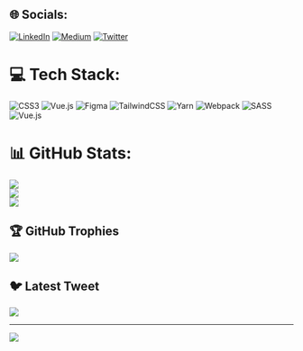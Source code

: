 
## 🌐 Socials:
[![LinkedIn](https://img.shields.io/badge/LinkedIn-%230077B5.svg?logo=linkedin&logoColor=white)](https://linkedin.com/in/jaybharadia) [![Medium](https://img.shields.io/badge/Medium-12100E?logo=medium&logoColor=white)](https://medium.com/@jaybharadiya) [![Twitter](https://img.shields.io/badge/Twitter-%231DA1F2.svg?logo=Twitter&logoColor=white)](https://twitter.com/jay_bharadia) 

# 💻 Tech Stack:
![CSS3](https://img.shields.io/badge/css3-%231572B6.svg?style=for-the-badge&logo=css3&logoColor=white) ![Vue.js](https://img.shields.io/badge/vuejs-%2335495e.svg?style=for-the-badge&logo=vuedotjs&logoColor=%234FC08D) 	![Figma](https://img.shields.io/badge/figma-%23F24E1E.svg?style=for-the-badge&logo=figma&logoColor=white) ![TailwindCSS](https://img.shields.io/badge/tailwindcss-%2338B2AC.svg?style=for-the-badge&logo=tailwind-css&logoColor=white) ![Yarn](https://img.shields.io/badge/yarn-%232C8EBB.svg?style=for-the-badge&logo=yarn&logoColor=white) ![Webpack](https://img.shields.io/badge/webpack-%238DD6F9.svg?style=for-the-badge&logo=webpack&logoColor=black) ![SASS](https://img.shields.io/badge/SASS-hotpink.svg?style=for-the-badge&logo=SASS&logoColor=white) ![Vue.js](https://img.shields.io/badge/vuejs-%2335495e.svg?style=for-the-badge&logo=vuedotjs&logoColor=%234FC08D)
# 📊 GitHub Stats:
![](https://github-readme-stats.vercel.app/api?username=jaybharadia&theme=dark&hide_border=false&include_all_commits=false&count_private=false)<br/>
![](https://github-readme-streak-stats.herokuapp.com/?user=jaybharadia&theme=dark&hide_border=false)<br/>
![](https://github-readme-stats.vercel.app/api/top-langs/?username=jaybharadia&theme=dark&hide_border=false&include_all_commits=false&count_private=false&layout=compact)

## 🏆 GitHub Trophies
![](https://github-profile-trophy.vercel.app/?username=jaybharadia&theme=radical&no-frame=false&no-bg=true&margin-w=4)

## 🐦 Latest Tweet
[![](https://gtce.itsvg.in/api?username=jay_bharadia)](https://github.com/VishwaGauravIn/github-twitter-card-embed)

---
[![](https://visitcount.itsvg.in/api?id=jaybharadia&icon=0&color=0)](https://visitcount.itsvg.in)

<!-- Proudly created with GPRM ( https://gprm.itsvg.in ) -->
